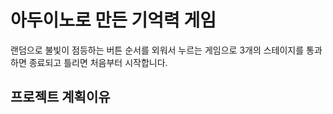 # 아두이노로 만든 기억력 게임
랜덤으로 불빛이 점등하는 버튼 순서를 외워서 누르는 게임으로 3개의 스테이지를 통과하면 종료되고 틀리면 처음부터 시작합니다.

## 프로젝트 계획이유
